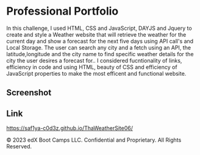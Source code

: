# Professional Portfolio

In this challenge, I used HTML, CSS and JavaScript, DAYJS and Jquery to create and style a Weather website that will retrieve the weather for the current day and show a forecast for the next five days using API call's and Local Storage. The user can search any city and a fetch using an API, the latitude,longitude and the city name to find specific weather details for the city the user desires a forecast for..  I considered fucntionality of links, efficiency in code and using HTML, beauty of CSS and efficiency of JavaScript properties to make the most efficent and functional website.






## Screenshot



## Link

https://saf1ya-c0d3z.github.io/ThaWeatherSite06/


© 2023 edX Boot Camps LLC. Confidential and Proprietary. All Rights Reserved.
